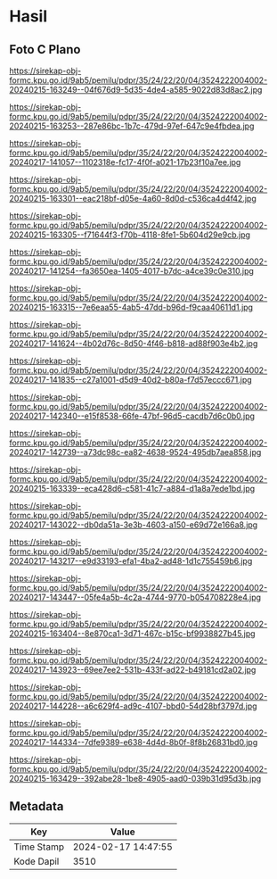 # Hasil

## Foto C Plano

https://sirekap-obj-formc.kpu.go.id/9ab5/pemilu/pdpr/35/24/22/20/04/3524222004002-20240215-163249--04f676d9-5d35-4de4-a585-9022d83d8ac2.jpg

https://sirekap-obj-formc.kpu.go.id/9ab5/pemilu/pdpr/35/24/22/20/04/3524222004002-20240215-163253--287e86bc-1b7c-479d-97ef-647c9e4fbdea.jpg

https://sirekap-obj-formc.kpu.go.id/9ab5/pemilu/pdpr/35/24/22/20/04/3524222004002-20240217-141057--1102318e-fc17-4f0f-a021-17b23f10a7ee.jpg

https://sirekap-obj-formc.kpu.go.id/9ab5/pemilu/pdpr/35/24/22/20/04/3524222004002-20240215-163301--eac218bf-d05e-4a60-8d0d-c536ca4d4f42.jpg

https://sirekap-obj-formc.kpu.go.id/9ab5/pemilu/pdpr/35/24/22/20/04/3524222004002-20240215-163305--f71644f3-f70b-4118-8fe1-5b604d29e9cb.jpg

https://sirekap-obj-formc.kpu.go.id/9ab5/pemilu/pdpr/35/24/22/20/04/3524222004002-20240217-141254--fa3650ea-1405-4017-b7dc-a4ce39c0e310.jpg

https://sirekap-obj-formc.kpu.go.id/9ab5/pemilu/pdpr/35/24/22/20/04/3524222004002-20240215-163315--7e6eaa55-4ab5-47dd-b96d-f9caa40611d1.jpg

https://sirekap-obj-formc.kpu.go.id/9ab5/pemilu/pdpr/35/24/22/20/04/3524222004002-20240217-141624--4b02d76c-8d50-4f46-b818-ad88f903e4b2.jpg

https://sirekap-obj-formc.kpu.go.id/9ab5/pemilu/pdpr/35/24/22/20/04/3524222004002-20240217-141835--c27a1001-d5d9-40d2-b80a-f7d57eccc671.jpg

https://sirekap-obj-formc.kpu.go.id/9ab5/pemilu/pdpr/35/24/22/20/04/3524222004002-20240217-142340--e15f8538-66fe-47bf-96d5-cacdb7d6c0b0.jpg

https://sirekap-obj-formc.kpu.go.id/9ab5/pemilu/pdpr/35/24/22/20/04/3524222004002-20240217-142739--a73dc98c-ea82-4638-9524-495db7aea858.jpg

https://sirekap-obj-formc.kpu.go.id/9ab5/pemilu/pdpr/35/24/22/20/04/3524222004002-20240215-163339--eca428d6-c581-41c7-a884-d1a8a7ede1bd.jpg

https://sirekap-obj-formc.kpu.go.id/9ab5/pemilu/pdpr/35/24/22/20/04/3524222004002-20240217-143022--db0da51a-3e3b-4603-a150-e69d72e166a8.jpg

https://sirekap-obj-formc.kpu.go.id/9ab5/pemilu/pdpr/35/24/22/20/04/3524222004002-20240217-143217--e9d33193-efa1-4ba2-ad48-1d1c755459b6.jpg

https://sirekap-obj-formc.kpu.go.id/9ab5/pemilu/pdpr/35/24/22/20/04/3524222004002-20240217-143447--05fe4a5b-4c2a-4744-9770-b054708228e4.jpg

https://sirekap-obj-formc.kpu.go.id/9ab5/pemilu/pdpr/35/24/22/20/04/3524222004002-20240215-163404--8e870ca1-3d71-467c-b15c-bf9938827b45.jpg

https://sirekap-obj-formc.kpu.go.id/9ab5/pemilu/pdpr/35/24/22/20/04/3524222004002-20240217-143923--69ee7ee2-531b-433f-ad22-b49181cd2a02.jpg

https://sirekap-obj-formc.kpu.go.id/9ab5/pemilu/pdpr/35/24/22/20/04/3524222004002-20240217-144228--a6c629f4-ad9c-4107-bbd0-54d28bf3797d.jpg

https://sirekap-obj-formc.kpu.go.id/9ab5/pemilu/pdpr/35/24/22/20/04/3524222004002-20240217-144334--7dfe9389-e638-4d4d-8b0f-8f8b26831bd0.jpg

https://sirekap-obj-formc.kpu.go.id/9ab5/pemilu/pdpr/35/24/22/20/04/3524222004002-20240215-163429--392abe28-1be8-4905-aad0-039b31d95d3b.jpg


## Metadata

| Key        | Value               |
| ---------- | ------------------- |
| Time Stamp | 2024-02-17 14:47:55 |
| Kode Dapil | 3510                |



